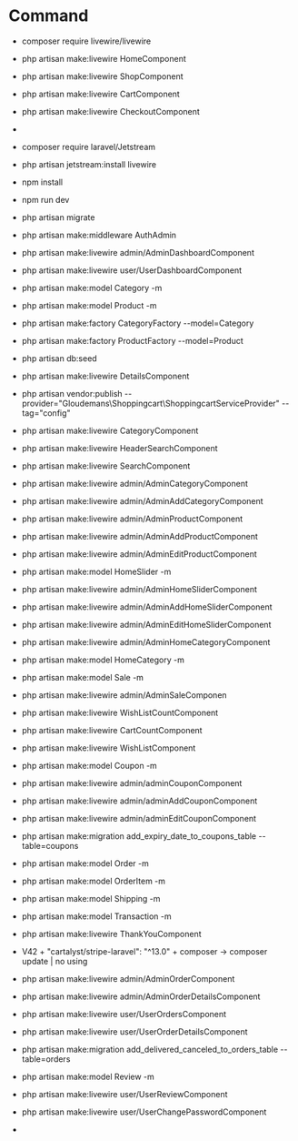 # Command 
- composer require livewire/livewire
- php artisan make:livewire HomeComponent
- php artisan make:livewire ShopComponent
- php artisan make:livewire CartComponent
- php artisan make:livewire CheckoutComponent
- 
- composer require laravel/Jetstream
- php artisan jetstream:install livewire
- npm install
- npm run dev
- php artisan migrate
- php artisan make:middleware AuthAdmin
- php artisan make:livewire admin/AdminDashboardComponent
- php artisan make:livewire user/UserDashboardComponent
- php artisan make:model Category -m
- php artisan make:model Product -m
- php artisan make:factory CategoryFactory --model=Category
- php artisan make:factory ProductFactory --model=Product
- php artisan db:seed
- php artisan make:livewire DetailsComponent
- php artisan vendor:publish --provider="Gloudemans\Shoppingcart\ShoppingcartServiceProvider" --tag="config"

- php artisan make:livewire CategoryComponent
- php artisan make:livewire HeaderSearchComponent
- php artisan make:livewire SearchComponent
- php artisan make:livewire admin/AdminCategoryComponent
- php artisan make:livewire admin/AdminAddCategoryComponent
- php artisan make:livewire admin/AdminProductComponent
- php artisan make:livewire admin/AdminAddProductComponent
- php artisan make:livewire admin/AdminEditProductComponent
- php artisan make:model HomeSlider -m
- php artisan make:livewire admin/AdminHomeSliderComponent
- php artisan make:livewire admin/AdminAddHomeSliderComponent
- php artisan make:livewire admin/AdminEditHomeSliderComponent
- php artisan make:livewire admin/AdminHomeCategoryComponent
- php artisan make:model HomeCategory -m
- php artisan make:model Sale -m
- php artisan make:livewire admin/AdminSaleComponen

- php artisan make:livewire WishListCountComponent
- php artisan make:livewire CartCountComponent
- php artisan make:livewire WishListComponent
- php artisan make:model Coupon -m
- php artisan make:livewire admin/adminCouponComponent
- php artisan make:livewire admin/adminAddCouponComponent
- php artisan make:livewire admin/adminEditCouponComponent
- php artisan make:migration add_expiry_date_to_coupons_table --table=coupons
- php artisan make:model Order -m
- php artisan make:model OrderItem -m
- php artisan make:model Shipping -m
- php artisan make:model Transaction -m

- php artisan make:livewire ThankYouComponent
- V42 + "cartalyst/stripe-laravel": "^13.0" + composer -> composer update | no using
- php artisan make:livewire admin/AdminOrderComponent
- php artisan make:livewire admin/AdminOrderDetailsComponent
- php artisan make:livewire user/UserOrdersComponent
- php artisan make:livewire user/UserOrderDetailsComponent
- php artisan make:migration add_delivered_canceled_to_orders_table --table=orders
- php artisan make:model Review -m
- php artisan make:livewire user/UserReviewComponent
- php artisan make:livewire user/UserChangePasswordComponent
- 
